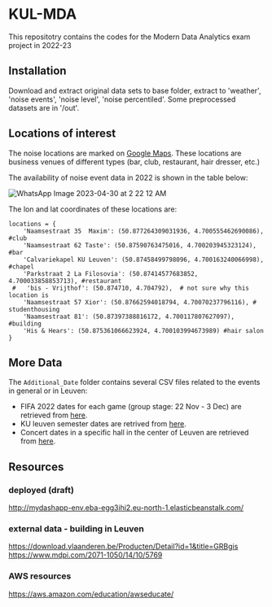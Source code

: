 # KUL-MDA
 
This repositotry contains the codes for the Modern Data Analytics exam project in 2022-23

## Installation
Download and extract original data sets to base folder, extract to 'weather', 'noise events', 'noise level', 'noise percentiled'.
Some preprocessed datasets are in '/out'.


## Locations of interest
The noise locations are marked on [Google Maps](https://www.google.com/maps/@50.8747926,4.6982166,15.56z/data=!4m3!11m2!2sqrSmW6-ORGuCUEXc9dQUMQ!3e3). These locations are business venues of different types (bar, club, restaurant, hair dresser, etc.)

The availability of noise event data in 2022 is shown in the table below:

![WhatsApp Image 2023-04-30 at 2 22 12 AM](https://user-images.githubusercontent.com/85434354/235545131-95654846-42f4-403f-b819-fdf8410cd9c0.jpeg)

The lon and lat coordinates of these locations are:
```
locations = {
    'Naamsestraat 35  Maxim': (50.877264309031936, 4.700555462690086), #club
    'Naamsestraat 62 Taste': (50.87590763475016, 4.700203945323124), #bar
    'Calvariekapel KU Leuven': (50.87458499798096, 4.700163240066998), #chapel
    'Parkstraat 2 La Filosovia': (50.87414577683852, 4.700033858853713), #restaurant
 #   'bis - Vrijthof': (50.874710, 4.704792),  # not sure why this location is
    'Naamsestraat 57 Xior': (50.87662594018794, 4.70070237796116), # studenthousing
    'Naamsestraat 81': (50.87397388816172, 4.700117807627097), #building
    'His & Hears': (50.875361066623924, 4.700103994673989) #hair salon
} 
```

## More Data
The `Additional_Date` folder contains several CSV files related to the events in general or in Leuven:
- FIFA 2022 dates for each game (group stage: 22 Nov - 3 Dec) are retrieved from [here](https://www.adda247.com/school/fifa-world-cup-2022-schedule/#:~:text=2022%20Qatar%2D%20Chart-,FIFA%20World%20Cup%202022%20Schedule%20Date,globe%20in%20its%2022nd%20edition).
- KU leuven semester dates are retrived from [here](https://www.kuleuven.be/english/about-kuleuven/calendars/2021-2022/ku-leuven-leuven-main-campus).
- Concert dates in a specific hall in the center of Leuven are retrieved from [here](https://www.hetdepot.be/overzicht-concerten-corona).

## Resources
### deployed (draft)
http://mydashapp-env.eba-egg3ihi2.eu-north-1.elasticbeanstalk.com/

### external data - building in Leuven
https://download.vlaanderen.be/Producten/Detail?id=1&title=GRBgis
https://www.mdpi.com/2071-1050/14/10/5769 

### AWS resources
https://aws.amazon.com/education/awseducate/
